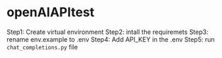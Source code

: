 # openAIAPItest

Step1: Create virtual environment 
Step2: intall the requiremets 
Step3: rename env.example to .env
Step4: Add API_KEY in the .env
Step5: run `chat_completions.py` file